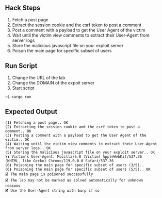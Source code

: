## Hack Steps

1. Fetch a post page
2. Extract the session cookie and the csrf token to post a comment
3. Post a comment with a payload to get the User Agent of the victim
4. Wait until the victim view comments to extract their User-Agent from server logs
5. Store the malicious javascript file on your exploit server
6. Poison the main page for specific subset of users

## Run Script

1. Change the URL of the lab
2. Change the DOMAIN of the expoit server
3. Start script

```
~$ cargo run
```

## Expected Output

```
⦗1⦘ Fetching a post page.. OK
⦗2⦘ Extracting the session cookie and the csrf token to post a comment.. OK
⦗3⦘ Posting a comment with a payload to get the User Agent of the victim.. OK
⦗4⦘ Waiting until the victim view comments to extract their User-Agent from server logs.. OK
⦗5⦘ Storing the malicious javascript file on your exploit server.. OK
❯❯ Victim's User-Agent: Mozilla/5.0 (Victim) AppleWebKit/537.36 (KHTML, like Gecko) Chrome/119.0.0.0 Safari/537.36
⦗6⦘ Poisoning the main page for specific subset of users (3/5)..
⦗6⦘ Poisoning the main page for specific subset of users (5/5).. OK
🗹 The main page is poisoned successfully
🗹 The lab may not be marked as solved automatically for unknown reasons
🗹 Use the User-Agent string with burp if so
```
